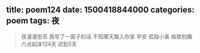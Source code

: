 title: poem124
date: 1500418844000
categories: poem
tags: 夜
---
> 夜漫漫思茶
我写了一窗子的话
不知哪天飘入你家
早安
孤独小美
格致别趣
六点起床124天 迟到5天